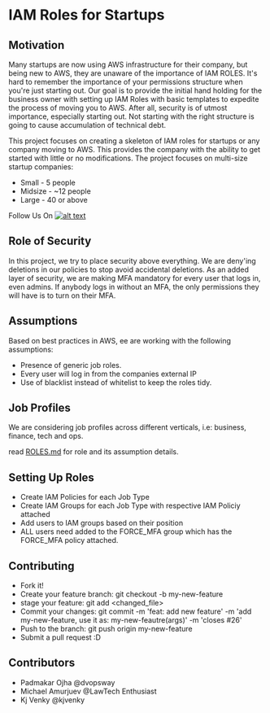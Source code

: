 # IAM Roles for Startups



## Motivation

Many startups are now using AWS infrastructure for their company, but being new to AWS, they are unaware of the importance of IAM ROLES. It's hard to remember the importance of your permissions structure when you're just starting out. Our goal is to provide the initial hand holding for the business owner with setting up IAM Roles with basic templates to expedite the process of moving you to AWS. After all, security is of utmost importance, especially starting out. Not starting with the right structure is going to cause accumulation of technical debt.

This project focuses on creating a skeleton of IAM roles for startups or any company moving to AWS. This provides the company with the ability to get started with little or no modifications. The project focuses on multi-size startup companies:

- Small - 5 people
- Midsize - ~12 people
- Large - 40 or above

Follow Us On [![alt text][2.1]][2]

[2.1]: http://i.imgur.com/P3YfQoD.png
[2]: http://www.facebook.com/SingaporeTechEntrepreneurs/

## Role of Security

In this project, we try to place security above everything. We are deny'ing deletions in our policies to stop avoid accidental deletions. As an added layer of security, we are making MFA mandatory for every user that logs in, even admins. If anybody logs in without an MFA, the only permissions they will have is to turn on their MFA.

## Assumptions

Based on best practices in AWS, ee are working with the following assumptions:

- Presence of generic job roles.
- Every user will log in from the companies external IP
- Use of blacklist instead of whitelist to keep the roles tidy.

## Job Profiles

We are considering job profiles across different verticals, i.e: business, finance, tech and ops.

read [ROLES.md](https://github.com/Singapore-Tech-Entrepreneurs/Startup-AWS-IAM-Roles/blob/master/ROLES.md) for role and its assumption details.

## Setting Up Roles

- Create IAM Policies for each Job Type
- Create IAM Groups for each Job Type with respective IAM Policiy attached
- Add users to IAM groups based on their position
- ALL users need added to the FORCE_MFA group which has the FORCE_MFA policy attached.

## Contributing

- Fork it!
- Create your feature branch: git checkout -b my-new-feature
- stage your feature: git add <changed_file>
- Commit your changes: git commit -m 'feat: add new feature' -m 'add my-new-feature, use it as: my-new-feautre(args)' -m 'closes #26'
- Push to the branch: git push origin my-new-feature
- Submit a pull request :D


## Contributors

- Padmakar Ojha @dvopsway
- Michael Amurjuev @LawTech Enthusiast
- Kj Venky @kjvenky
